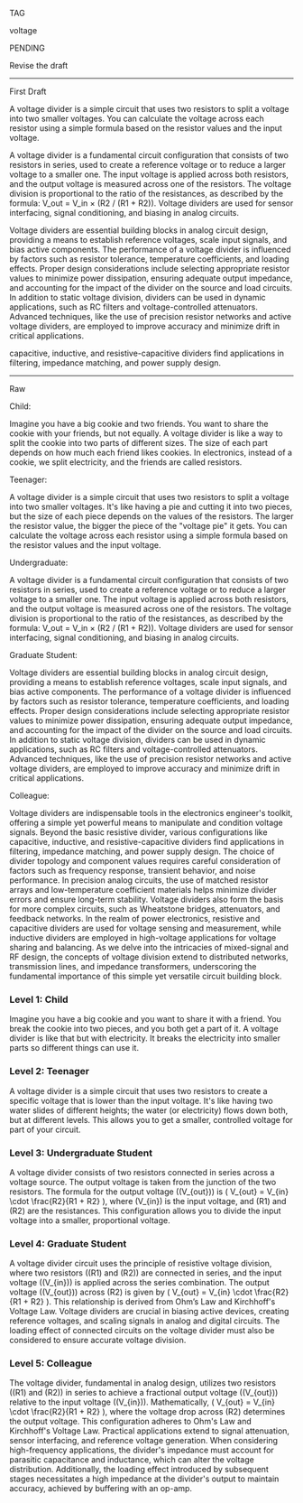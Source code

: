 TAG

voltage

PENDING

Revise the draft

-----------

First Draft

A voltage divider is a simple circuit that uses two resistors to split a voltage into two smaller voltages. You can calculate the voltage across each resistor using a simple formula based on the resistor values and the input voltage. 

A voltage divider is a fundamental circuit configuration that consists of two resistors in series, used to create a reference voltage or to reduce a larger voltage to a smaller one. The input voltage is applied across both resistors, and the output voltage is measured across one of the resistors. The voltage division is proportional to the ratio of the resistances, as described by the formula: V_out = V_in × (R2 / (R1 + R2)). Voltage dividers are  used for sensor interfacing, signal conditioning, and biasing in analog circuits.

Voltage dividers are essential building blocks in analog circuit design, providing a means to establish reference voltages, scale input signals, and bias active components. The performance of a voltage divider is influenced by factors such as resistor tolerance, temperature coefficients, and loading effects. Proper design considerations include selecting appropriate resistor values to minimize power dissipation, ensuring adequate output impedance, and accounting for the impact of the divider on the source and load circuits. In addition to static voltage division, dividers can be used in dynamic applications, such as RC filters and voltage-controlled attenuators. Advanced techniques, like the use of precision resistor networks and active voltage dividers, are employed to improve accuracy and minimize drift in critical applications.

capacitive, inductive, and resistive-capacitive dividers find applications in filtering, impedance matching, and power supply design.

-----------

Raw

Child:

Imagine you have a big cookie and two friends. You want to share the cookie with your friends, but not equally. A voltage divider is like a way to split the cookie into two parts of different sizes. The size of each part depends on how much each friend likes cookies. In electronics, instead of a cookie, we split electricity, and the friends are called resistors.

Teenager:

A voltage divider is a simple circuit that uses two resistors to split a voltage into two smaller voltages. It's like having a pie and cutting it into two pieces, but the size of each piece depends on the values of the resistors. The larger the resistor value, the bigger the piece of the "voltage pie" it gets. You can calculate the voltage across each resistor using a simple formula based on the resistor values and the input voltage.

Undergraduate:

A voltage divider is a fundamental circuit configuration that consists of two resistors in series, used to create a reference voltage or to reduce a larger voltage to a smaller one. The input voltage is applied across both resistors, and the output voltage is measured across one of the resistors. The voltage division is proportional to the ratio of the resistances, as described by the formula: V_out = V_in × (R2 / (R1 + R2)). Voltage dividers are  used for sensor interfacing, signal conditioning, and biasing in analog circuits.

Graduate Student:

Voltage dividers are essential building blocks in analog circuit design, providing a means to establish reference voltages, scale input signals, and bias active components. The performance of a voltage divider is influenced by factors such as resistor tolerance, temperature coefficients, and loading effects. Proper design considerations include selecting appropriate resistor values to minimize power dissipation, ensuring adequate output impedance, and accounting for the impact of the divider on the source and load circuits. In addition to static voltage division, dividers can be used in dynamic applications, such as RC filters and voltage-controlled attenuators. Advanced techniques, like the use of precision resistor networks and active voltage dividers, are employed to improve accuracy and minimize drift in critical applications.

Colleague:

Voltage dividers are indispensable tools in the electronics engineer's toolkit, offering a simple yet powerful means to manipulate and condition voltage signals. Beyond the basic resistive divider, various configurations like capacitive, inductive, and resistive-capacitive dividers find applications in filtering, impedance matching, and power supply design. The choice of divider topology and component values requires careful consideration of factors such as frequency response, transient behavior, and noise performance. In precision analog circuits, the use of matched resistor arrays and low-temperature coefficient materials helps minimize divider errors and ensure long-term stability. Voltage dividers also form the basis for more complex circuits, such as Wheatstone bridges, attenuators, and feedback networks. In the realm of power electronics, resistive and capacitive dividers are used for voltage sensing and measurement, while inductive dividers are employed in high-voltage applications for voltage sharing and balancing. As we delve into the intricacies of mixed-signal and RF design, the concepts of voltage division extend to distributed networks, transmission lines, and impedance transformers, underscoring the fundamental importance of this simple yet versatile circuit building block.

### Level 1:  Child

Imagine you have a big cookie and you want to share it with a friend. You break the cookie into two pieces, and you both get a part of it. A voltage divider is like that but with electricity. It breaks the electricity into smaller parts so different things can use it.

### Level 2:  Teenager

A voltage divider is a simple circuit that uses two resistors to create a specific voltage that is lower than the input voltage. It's like having two water slides of different heights; the water (or electricity) flows down both, but at different levels. This allows you to get a smaller, controlled voltage for part of your circuit.

### Level 3: Undergraduate Student

A voltage divider consists of two resistors connected in series across a voltage source. The output voltage is taken from the junction of the two resistors. The formula for the output voltage (\(V_{out}\)) is \( V_{out} = V_{in} \cdot \frac{R2}{R1 + R2} \), where \(V_{in}\) is the input voltage, and \(R1\) and \(R2\) are the resistances. This configuration allows you to divide the input voltage into a smaller, proportional voltage.

### Level 4:  Graduate Student

A voltage divider circuit uses the principle of resistive voltage division, where two resistors (\(R1\) and \(R2\)) are connected in series, and the input voltage (\(V_{in}\)) is applied across the series combination. The output voltage (\(V_{out}\)) across \(R2\) is given by \( V_{out} = V_{in} \cdot \frac{R2}{R1 + R2} \). This relationship is derived from Ohm’s Law and Kirchhoff's Voltage Law. Voltage dividers are crucial in biasing active devices, creating reference voltages, and scaling signals in analog and digital circuits. The loading effect of connected circuits on the voltage divider must also be considered to ensure accurate voltage division.

### Level 5:  Colleague

The voltage divider, fundamental in analog design, utilizes two resistors (\(R1\) and \(R2\)) in series to achieve a fractional output voltage (\(V_{out}\)) relative to the input voltage (\(V_{in}\)). Mathematically, \( V_{out} = V_{in} \cdot \frac{R2}{R1 + R2} \), where the voltage drop across \(R2\) determines the output voltage. This configuration adheres to Ohm's Law and Kirchhoff's Voltage Law. Practical applications extend to signal attenuation, sensor interfacing, and reference voltage generation. When considering high-frequency applications, the divider's impedance must account for parasitic capacitance and inductance, which can alter the voltage distribution. Additionally, the loading effect introduced by subsequent stages necessitates a high impedance at the divider's output to maintain accuracy,  achieved by buffering with an op-amp.
